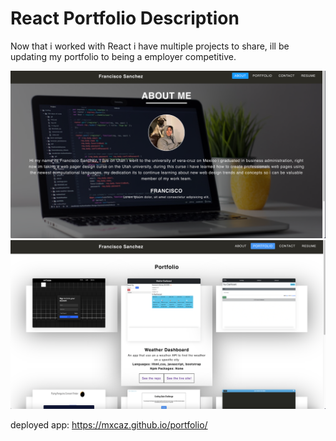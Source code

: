 # React Portfolio Description

Now that i worked with React i have multiple projects to share, ill be updating my portfolio to being a employer competitive.

![](images/Screen%20Shot%202023-02-14%20at%201.04.25%20PM.png)
![](images/Screen%20Shot%202023-02-14%20at%201.04.53%20PM.png)

deployed app: https://mxcaz.github.io/portfolio/
